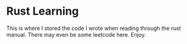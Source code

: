 # Rust Learning

This is where I stored the code I wrote when reading through the rust manual. 
There may even be some leetcode here. Enjoy.
